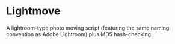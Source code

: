 # Lightmove
A lightroom-type photo moving script (featuring the same naming convention as Adobe Lightroom) plus MD5 hash-checking
